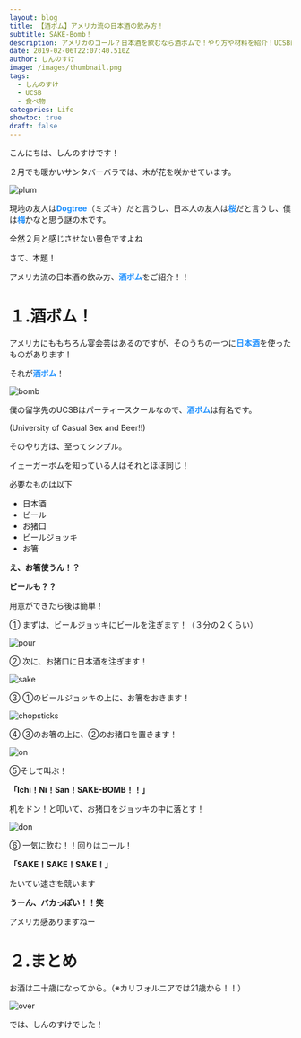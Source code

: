 ```yaml
---
layout: blog
title: 【酒ボム】アメリカ流の日本酒の飲み方！
subtitle: SAKE-Bomb！
description: アメリカのコール？日本酒を飲むなら酒ボムで！やり方や材料を紹介！UCSBに交換留学中の学生が教えます！
date: 2019-02-06T22:07:40.510Z
author: しんのすけ
image: /images/thumbnail.png
tags:
  - しんのすけ
  - UCSB
  - 食べ物
categories: Life
showtoc: true
draft: false
---
```



こんにちは、しんのすけです！



２月でも暖かいサンタバーバラでは、木が花を咲かせています。

![plum](/images/plum.jpg)

<blank>

<blank>

現地の友人は<font color="Dodgerblue">**Dogtree**</font>（ミズキ）だと言うし、日本人の友人は<font color="Dodgerblue">**桜**</font>だと言うし、僕は<font color="Dodgerblue">**梅**</font>かなと思う謎の木です。

<blank>

全然２月と感じさせない景色ですよね

<blank>

<blank>

さて、本題！

<blank>

アメリカ流の日本酒の飲み方、<font color="Dodgerblue">**酒ボム**</font>をご紹介！！

<blank>

<blank>

# １.酒ボム！

<blank>

アメリカにももちろん宴会芸はあるのですが、そのうちの一つに<font color="Dodgerblue">**日本酒**</font>を使ったものがあります！

<blank>

それが<font color="Dodgerblue">**酒ボム**</font>！

<blank>

![bomb](/images/logo.jpg)

<blank>

僕の留学先のUCSBはパーティースクールなので、<font color="Dodgerblue">**酒ボム**</font>は有名です。

(University of Casual Sex and Beer!!)

<blank>

<blank>

そのやり方は、至ってシンプル。

イェーガーボムを知っている人はそれとほぼ同じ！

<blank>

<blank>

必要なものは以下

* 日本酒
* ビール
* お猪口
* ビールジョッキ
* お箸

<blank>

<blank>

**え、お箸使うん！？**

**<blank>**

**ビールも？？**

<blank>

<blank>

用意ができたら後は簡単！

<blank>

① まずは、ビールジョッキにビールを注ぎます！（３分の２くらい）

![pour](/images/pouring.png)

<blank>

② 次に、お猪口に日本酒を注ぎます！

![sake](/images/japanesesake.png)

<blank>

③ ①のビールジョッキの上に、お箸をおきます！

![chopsticks](/images/chopsticks.png)

<blank>

④ ③のお箸の上に、②のお猪口を置きます！

![on](/images/rideon.png)

<blank>

⑤そして叫ぶ！

**「Ichi！Ni！San！SAKE-BOMB！！」**

机をドン！と叩いて、お猪口をジョッキの中に落とす！

![don](/images/bomb.png)

<blank>

⑥ 一気に飲む！！回りはコール！

**「SAKE！SAKE！SAKE！」**

<blank>

たいてい速さを競います

<blank>

<blank>

**うーん、バカっぽい！！笑**

<blank>

アメリカ感ありますねー

<blank>

<blank>

# ２.まとめ

<blank>

お酒は二十歳になってから。（※カリフォルニアでは21歳から！！）

![over](/images/f1b6ib9f4ehyv5a.large.jpg)

<blank>

<blank>

では、しんのすけでした！
